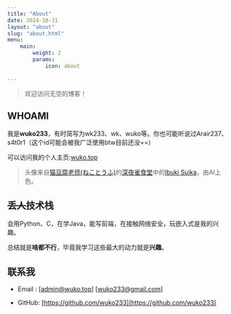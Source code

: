 ```yaml
---
title: "About"
date: 2024-10-31
layout: "about"
slug: "about.html"
menu:
    main:
        weight: 2
        params:
            icon: about
        
---
```


> 欢迎访问无空的博客！

## WHOAMI

我是**wuko233**，有时简写为wk233、wk、wuko等。你也可能听说过Arair237、s4t0r1（这个id可能会被我广泛使用btw目前还没==）

可以访问我的个人主页:[wuko.top](wuko.top)

> 头像来自[猫豆腐老师(ねことうふ)](https://x.com/nekotou)的[深夜雀食堂](https://www.pixiv.net/user/159912/series/34515)中的[Ibuki Suika](https://www.thwiki.cc/%E4%BC%8A%E5%90%B9%E8%90%83%E9%A6%99)，由AI上色。

## ~~丢人~~技术栈

会用Python、C，在学Java，能写前端，在接触网络安全，玩嵌入式是我的兴趣。

总结就是**啥都不行**，毕竟我学习这些最大的动力就是**兴趣**。

## 联系我

- Email&nbsp;: [[admin@wuko.top](mailto:admin@wuko.top)]&nbsp;[[wuko233@gmail.com](mailto:wuko233@gmail.com)]

- GitHub: [https://github.com/wuko233](https://github.com/wuko233)

